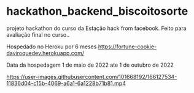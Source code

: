 # hackathon_backend_biscoitosorte

projeto hackathon do curso da Estação hack from facebook. Feito para avaliação final no curso..

Hospedado no Heroku por 6 meses https://fortune-cookie-daviroquedev.herokuapp.com/

Data da hospedagem 1 de maio de 2022 ate 1 de outubro de 2022

https://user-images.githubusercontent.com/101668192/166127534-11836d04-c15b-4069-a6a1-6a1228b71b81.mp4


